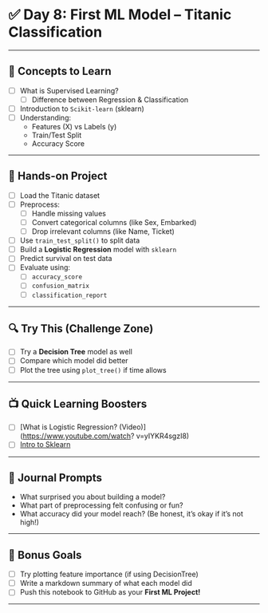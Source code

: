 # ✅ Day 8: First ML Model – Titanic Classification

---

## 🧠 Concepts to Learn
- [ ] What is Supervised Learning?
  - [ ] Difference between Regression & Classification
- [ ] Introduction to `Scikit-learn` (sklearn)
- [ ] Understanding:
  - Features (X) vs Labels (y)
  - Train/Test Split
  - Accuracy Score

---

## 🔨 Hands-on Project
- [ ] Load the Titanic dataset
- [ ] Preprocess:
  - [ ] Handle missing values
  - [ ] Convert categorical columns (like Sex, Embarked)
  - [ ] Drop irrelevant columns (like Name, Ticket)
- [ ] Use `train_test_split()` to split data
- [ ] Build a **Logistic Regression** model with `sklearn`
- [ ] Predict survival on test data
- [ ] Evaluate using:
  - [ ] `accuracy_score`
  - [ ] `confusion_matrix`
  - [ ] `classification_report`

---

## 🔍 Try This (Challenge Zone)
- [ ] Try a **Decision Tree** model as well
- [ ] Compare which model did better
- [ ] Plot the tree using `plot_tree()` if time allows

---

## 📺 Quick Learning Boosters
- [ ]  [What is Logistic Regression? (Video)](https://www.youtube.com/watch? v=yIYKR4sgzI8)
- [ ] [Intro to Sklearn](https://www.youtube.com/watch?v=0Lt9w-BxKFQ)

---

## 📝 Journal Prompts
- What surprised you about building a model?
- What part of preprocessing felt confusing or fun?
- What accuracy did your model reach? (Be honest, it’s okay if it’s not high!)

---

## 🌱 Bonus Goals
- [ ] Try plotting feature importance (if using DecisionTree)
- [ ] Write a markdown summary of what each model did
- [ ] Push this notebook to GitHub as your **First ML Project!**

---
